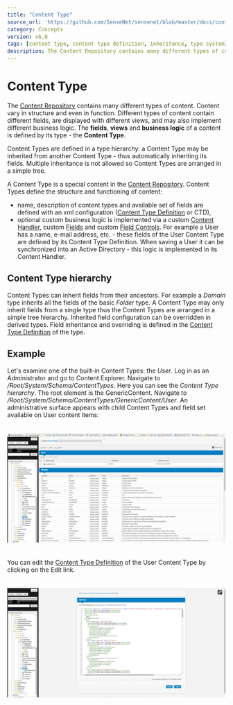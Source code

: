 ```yaml
---
title: "Content Type"
source_url: 'https://github.com/SenseNet/sensenet/blob/master/docs/content-type.md'
category: Concepts
version: v6.0
tags: [content type, content type definition, inheritance, type system]
description: The Content Repository contains many different types of content. Content vary in structure and even in function. Different types of content contain different fields, are displayed with different views, and may also implement different business logic. The fields, views and business logic of a content is defined by its type - the Content Type.
---
```


# Content Type

The [Content Repository](/docs/content-repository) contains many different types of content. Content vary in structure and even in function. Different types of content contain different fields, are displayed with different views, and may also implement different business logic. The **fields**, **views** and **business logic** of a content is defined by its type - the **Content Type**.

Content Types are defined in a type hierarchy: a Content Type may be inherited from another Content Type - thus automatically inheriting its fields. Multiple inheritance is not allowed so Content Types are arranged in a simple tree.

A Content Type is a special content in the [Content Repository](/docs/content-repository). Content Types define the structure and functioning of content:

- name, description of content types and available set of fields are defined with an xml configuration ([Content Type Definition](/docs/ctd) or CTD),
- optional custom business logic is implemented via a custom [Content Handler](/docs/content-handler), custom [Fields](/docs/field) and custom [Field Controls](/docs/field-control).
For example a User has a name, e-mail address, etc. - these fields of the User Content Type are defined by its Content Type Definition. When saving a User it can be synchronized into an Active Directory - this logic is implemented in its Content Handler.

## Content Type hierarchy

Content Types can inherit fields from their ancestors. For example a *Domain* type inherits all the fields of the basic *Folder* type. A Content Type may only inherit fields from a single type thus the Content Types are arranged in a simple tree hierarchy. Inherited field configuration can be overridden in derived types. Field inheritance and overriding is defined in the [Content Type Definition](/docs/ctd) of the type.

## Example

Let's examine one of the built-in Content Types: the *User*. Log in as an Administrator and go to Content Explorer. Navigate to */Root/System/Schema/ContentTypes*. Here you can see the *Content Type hierarchy*. The root element is the GenericContent. Navigate to */Root/System/Schema/ContentTypes/GenericContent/User*. An administrative surface appears with child Content Types and field set available on User content items:

<img src="https://raw.githubusercontent.com/SenseNet/sensenet/master/docs/images/ctd/ctd-in-contentexplorer.png" style="margin: 20px auto" />

You can edit the [Content Type Definition](/docs/ctd) of the User Content Type by clicking on the Edit link.

<img src="https://raw.githubusercontent.com/SenseNet/sensenet/master/docs/images/ctd/ctd-xml.png" style="margin: 20px auto" />
